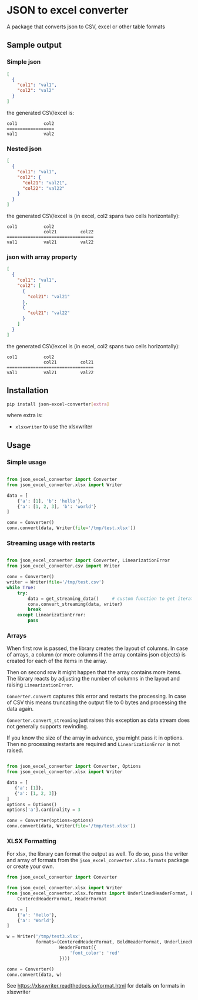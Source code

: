 # JSON to excel converter

A package that converts json to CSV, excel or other table formats

## Sample output

### Simple json

```json
[
  {
    "col1": "val1",
    "col2": "val2" 
  }
]
```

the generated CSV/excel is:

```
col1          col2
==================
val1          val2
```

### Nested json

```json
[
  {
    "col1": "val1",
    "col2": {
      "col21": "val21",
      "col22": "val22"
    }
  }
]
```

the generated CSV/excel is (in excel, col2 spans two cells horizontally):

```
col1          col2
              col21         col22
=================================
val1          val21         val22
```

### json with array property

```json
[
  {
    "col1": "val1",
    "col2": [
      {
        "col21": "val21"
      },
      {
        "col21": "val22"
      }
    ]
  }
]
```

the generated CSV/excel is (in excel, col2 spans two cells horizontally):

```
col1          col2         
              col21         col21
=================================
val1          val21         val22
```


## Installation

```bash
pip install json-excel-converter[extra]
```

where extra is:

 * ``xlsxwriter`` to use the xlsxwriter

## Usage

### Simple usage

```python

from json_excel_converter import Converter 
from json_excel_converter.xlsx import Writer

data = [
    {'a': [1], 'b': 'hello'},
    {'a': [1, 2, 3], 'b': 'world'}
]

conv = Converter()
conv.convert(data, Writer(file='/tmp/test.xlsx'))
```

### Streaming usage with restarts

```python

from json_excel_converter import Converter, LinearizationError 
from json_excel_converter.csv import Writer

conv = Converter()
writer = Writer(file='/tmp/test.csv')
while True:
    try:
        data = get_streaming_data()     # custom function to get iterator of data
        conv.convert_streaming(data, writer)
        break
    except LinearizationError:
        pass
```

### Arrays

When first row is passed, the library creates the layout of columns. In case of arrays,
a column (or more columns if the array contains json objects) is created for each
of the items in the array.

Then on second row it might happen that the array contains more items. The library reacts
by adjusting the number of columns in the layout and raising ``LinearizationError``.

``Converter.convert`` captures this error and restarts the processing. In case of CSV
this means truncating the output file to 0 bytes and processing the data again.

``Converter.convert_streaming`` just raises this exception as data stream does not 
generally supports rewinding.

If you know the size of the array in advance, you might pass it in options. Then no
processing restarts are required and ``LinearizationError`` is not raised.

 ```python

from json_excel_converter import Converter, Options
from json_excel_converter.xlsx import Writer

data = [
    {'a': [1]},
    {'a': [1, 2, 3]}
]
options = Options()
options['a'].cardinality = 3

conv = Converter(options=options)
conv.convert(data, Writer(file='/tmp/test.xlsx'))
```

### XLSX Formatting

For xlsx, the library can format the output as well. To do so, pass the writer and array
of formats from the ``json_excel_converter.xlsx.formats`` package or create your own.

```python
from json_excel_converter import Converter

from json_excel_converter.xlsx import Writer
from json_excel_converter.xlsx.formats import UnderlinedHeaderFormat, BoldHeaderFormat, \
    CenteredHeaderFormat, HeaderFormat

data = [
    {'a': 'Hello'},
    {'a': 'World'}
]

w = Writer('/tmp/test3.xlsx',
           formats=(CenteredHeaderFormat, BoldHeaderFormat, UnderlinedHeaderFormat, 
                    HeaderFormat({
                        'font_color': 'red'
                    })))

conv = Converter()
conv.convert(data, w)
```

See https://xlsxwriter.readthedocs.io/format.html for details on formats in xlsxwriter